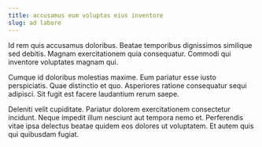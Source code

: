 ```yaml
---
title: accusamus eum voluptas eius inventore
slug: ad labore
---
```


Id rem quis accusamus doloribus. Beatae temporibus dignissimos similique sed debitis. Magnam exercitationem quia consequatur. Commodi qui inventore voluptates magnam qui.

Cumque id doloribus molestias maxime. Eum pariatur esse iusto perspiciatis. Quae distinctio et quo. Asperiores ratione consequatur sequi adipisci. Sit fugit est facere laudantium rerum saepe.

Deleniti velit cupiditate. Pariatur dolorem exercitationem consectetur incidunt. Neque impedit illum nesciunt aut tempora nemo et. Perferendis vitae ipsa delectus beatae quidem eos dolores ut voluptatem. Et autem quis qui quibusdam fugiat.
